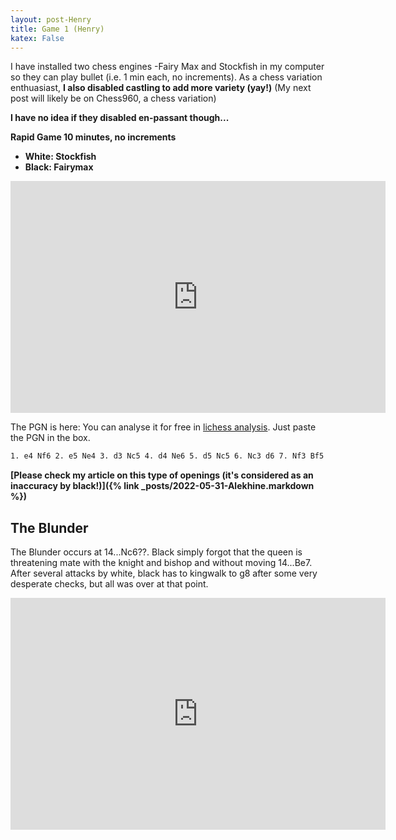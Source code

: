```yaml
---
layout: post-Henry
title: Game 1 (Henry)
katex: False
---
```

I have installed two chess engines -Fairy Max and Stockfish in my computer so they can play bullet (i.e. 1 min each, no increments). As a chess variation enthuasiast, **I also disabled castling to add more variety (yay!)** (My next post will likely be on Chess960, a chess variation)

**I have no idea if they disabled en-passant though...**

**Rapid Game 10 minutes, no increments**

 - **White: Stockfish**
 - **Black: Fairymax**

<iframe width=600 height=371 src="https://lichess.org/study/embed/ExVsKSc6/85Jh9w7f" frameborder=0></iframe>

The PGN is here:
You can analyse it for free in [lichess analysis](https://lichess.org/analysis). Just paste the PGN in the box.

```bash
1. e4 Nf6 2. e5 Ne4 3. d3 Nc5 4. d4 Ne6 5. d5 Nc5 6. Nc3 d6 7. Nf3 Bf5 8. Nd4 Bd7 9. Qe2 e6 10. b4 Nca6 11. Rb1 c5 12. dxe6 fxe6 13. bxc5 dxc5 14. Ndb5 Nc6 15. Ne4 Qa5+ 16. c3 Kf7 17. Qh5+ Kg8 18. Nf6+ gxf6 19. exf6 Nd8 20. Be2 Be8 21. Qxe8 Qxa2 22. Rb2 Qd5 23. Rd2 Qxg2 24. Rf1 Qg6 25. f7+ Kg7 26. Rxd8 Rxd8 27. Qxd8 Kxf7 28. f4 Kg8 29. f5 Qg7 30. Bh6 Qxh6 31. Rg1+ Qg6 32. fxg6 hxg6 33. Qe8 Rh6 34. Qxe6+ Kg7 35. Bc4 Rxh2 36. Rxg6+ Kh7 37. Qg8#
```
**[Please check my article on this type of openings (it's considered as an inaccuracy by black!)]({% link _posts/2022-05-31-Alekhine.markdown %})**
## The Blunder

The Blunder occurs at 14...Nc6??. Black simply forgot that the queen is threatening mate with the knight and bishop and without moving 14...Be7. After several attacks by white, black has to kingwalk to g8 after some very desperate checks, but all was over at that point.

<iframe width=600 height=371 src="https://lichess.org/study/embed/ExVsKSc6/85Jh9w7f#28" frameborder=0></iframe>
 
